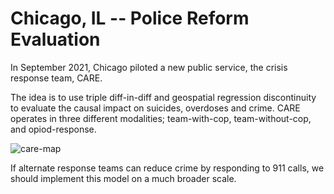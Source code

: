 # Chicago, IL -- Police Reform Evaluation

In September 2021, Chicago piloted a new public service, the crisis response team, CARE.

The idea is to use triple diff-in-diff and geospatial regression discontinuity to evaluate the causal impact on suicides, overdoses and crime.
CARE operates in three different modalities; team-with-cop, team-without-cop, and opiod-response.

![care-map](https://github.com/bklosk/chicago-care-study/assets/60769274/d69efdb2-f379-44db-ba30-14e03ead542e)


If alternate response teams can reduce crime by responding to 911 calls, we should implement this model on a much broader scale.
